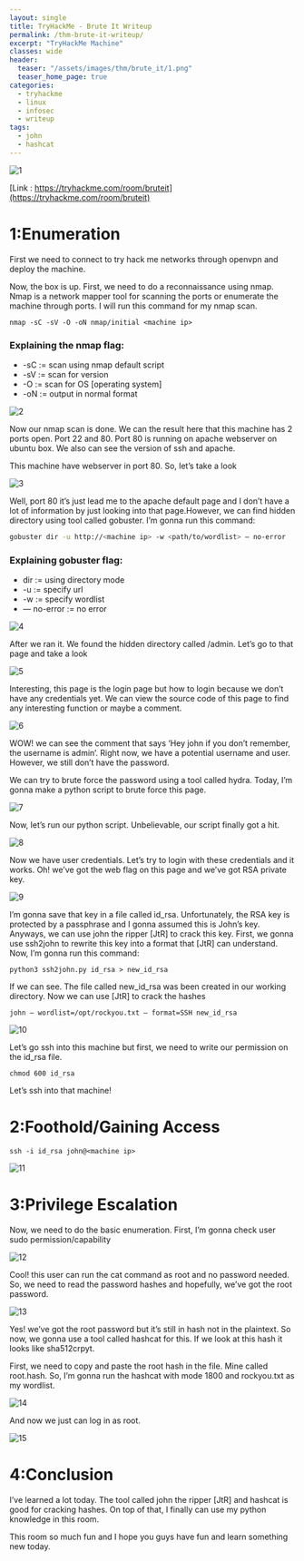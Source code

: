 ```yaml
---
layout: single
title: TryHackMe - Brute It Writeup
permalink: /thm-brute-it-writeup/
excerpt: "TryHackMe Machine"
classes: wide
header:
  teaser: "/assets/images/thm/brute_it/1.png"
  teaser_home_page: true  
categories:
  - tryhackme
  - linux
  - infosec
  - writeup
tags:
  - john
  - hashcat
---
```


![1](/assets/images/thm/brute_it/1.png)

[Link : https://tryhackme.com/room/bruteit](https://tryhackme.com/room/bruteit)

# 1:Enumeration

First we need to connect to try hack me networks through openvpn and deploy the machine.

Now, the box is up. First, we need to do a reconnaissance using nmap. Nmap is a network mapper tool for scanning the ports or enumerate the machine through ports. I will run this command for my nmap scan.

```
nmap -sC -sV -O -oN nmap/initial <machine ip>
```

### Explaining the nmap flag:
* -sC := scan using nmap default script
* -sV := scan for version
* -O := scan for OS [operating system]
* -oN := output in normal format

![2](/assets/images/thm/brute_it/2.png)

Now our nmap scan is done. We can the result here that this machine has 2 ports open. Port 22 and 80. Port 80 is running on apache webserver on ubuntu box. We also can see the version of ssh and apache.

This machine have webserver in port 80. So, let’s take a look

![3](/assets/images/thm/brute_it/3.png)

Well, port 80 it’s just lead me to the apache default page and I don’t have a lot of information by just looking into that page.However, we can find hidden directory using tool called gobuster. I’m gonna run this command:

```bash
gobuster dir -u http://<machine ip> -w <path/to/wordlist> — no-error
```

### Explaining gobuster flag:
* dir := using directory mode
* -u := specify url
* -w := specify wordlist
* — no-error := no error

![4](/assets/images/thm/brute_it/4.png)

After we ran it. We found the hidden directory called /admin. Let’s go to that page and take a look

![5](/assets/images/thm/brute_it/5.png)

Interesting, this page is the login page but how to login because we don’t have any credentials yet. We can view the source code of this page to find any interesting function or maybe a comment.

![6](/assets/images/thm/brute_it/6.png)

WOW! we can see the comment that says ‘Hey john if you don’t remember, the username is admin’. Right now, we have a potential username and user. However, we still don’t have the password.

We can try to brute force the password using a tool called hydra. Today, I’m gonna make a python script to brute force this page.

![7](/assets/images/thm/brute_it/7.png)

Now, let’s run our python script. Unbelievable, our script finally got a hit.

![8](/assets/images/thm/brute_it/8.png)

Now we have user credentials. Let’s try to login with these credentials and it works. Oh! we’ve got the web flag on this page and we’ve got RSA private key.

![9](/assets/images/thm/brute_it/9.png)

I’m gonna save that key in a file called id_rsa. Unfortunately, the RSA key is protected by a passphrase and I gonna assumed this is John’s key. Anyways, we can use john the ripper \[JtR] to crack this key. First, we gonna use ssh2john to rewrite this key into a format that \[JtR] can understand. Now, I’m gonna run this command:

```
python3 ssh2john.py id_rsa > new_id_rsa
```

If we can see. The file called new_id_rsa was been created in our working directory. Now we can use \[JtR] to crack the hashes


```
john — wordlist=/opt/rockyou.txt — format=SSH new_id_rsa
```

![10](/assets/images/thm/brute_it/10.png)

Let’s go ssh into this machine but first, we need to write our permission on the id_rsa file.

```
chmod 600 id_rsa
```

Let’s ssh into that machine!

# 2:Foothold/Gaining Access

```
ssh -i id_rsa john@<machine ip>
```

![11](/assets/images/thm/brute_it/11.png)

# 3:Privilege Escalation

Now, we need to do the basic enumeration. First, I’m gonna check user sudo permission/capability

![12](/assets/images/thm/brute_it/12.png)

Cool! this user can run the cat command as root and no password needed. So, we need to read the password hashes and hopefully, we’ve got the root password.

![13](/assets/images/thm/brute_it/13.png)

Yes! we’ve got the root password but it’s still in hash not in the plaintext. So now, we gonna use a tool called hashcat for this. If we look at this hash it looks like sha512crpyt.

First, we need to copy and paste the root hash in the file. Mine called root.hash. So, I’m gonna run the hashcat with mode 1800 and rockyou.txt as my wordlist.

![14](/assets/images/thm/brute_it/14.png)

And now we just can log in as root.

![15](/assets/images/thm/brute_it/15.png)

# 4:Conclusion

I’ve learned a lot today. The tool called john the ripper \[JtR] and hashcat is good for cracking hashes. On top of that, I finally can use my python knowledge in this room.

This room so much fun and I hope you guys have fun and learn something new today.
